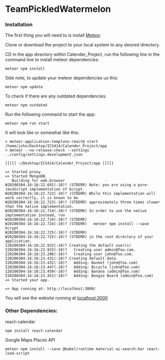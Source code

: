 # TeamPickledWatermelon

### Installation
The first thing you will need to is install <a href="https://www.meteor.com/install">Meteor</a>. 

Clone or download the project to your local system to any desired directory. 

CD in the app directory within Calender_Project, run the following line in the command line to install meteor dependencies:
```
meteor npm install
```
Side note, to update your meteor dependencies us this: 
```
meteor npm update
```
To check if there are any outdated dependencies: 
```
meteor npm outdated
```
Run the following command to start the app:
```
meteor npm run start
```
It will look like or somewhat like this:

```
> meteor-application-template-react@ start /home/john/Desktop/ICS414/Calender_Project/app
> meteor --no-release-check --settings ../config/settings.development.json

[[[[[ ~/Desktop/ICS414/Calender_Project/app ]]]]]                               

=> Started proxy.                             
=> Started MongoDB.                                                             
   Building for web.browser                  -                                  
W20200304-16:16:22.691(-10)? (STDERR) Note: you are using a pure-JavaScript implementation of bcrypt.
W20200304-16:16:22.723(-10)? (STDERR) While this implementation will work correctly, it is known to be
W20200304-16:16:22.723(-10)? (STDERR) approximately three times slower than the native implementation.
W20200304-16:16:22.724(-10)? (STDERR) In order to use the native implementation instead, run
W20200304-16:16:22.724(-10)? (STDERR) 
W20200304-16:16:22.724(-10)? (STDERR)   meteor npm install --save bcrypt
W20200304-16:16:22.725(-10)? (STDERR) 
W20200304-16:16:22.725(-10)? (STDERR) in the root directory of your application.
I20200304-16:16:22.932(-10)? Creating the default user(s)
I20200304-16:16:22.933(-10)?   Creating user admin@foo.com.
I20200304-16:16:23.206(-10)?   Creating user john@foo.com.
I20200304-16:16:23.431(-10)? Creating default data.
I20200304-16:16:23.432(-10)?   Adding: Basket (john@foo.com)
I20200304-16:16:23.447(-10)?   Adding: Bicycle (john@foo.com)
I20200304-16:16:23.450(-10)?   Adding: Banana (admin@foo.com)
I20200304-16:16:23.452(-10)?   Adding: Boogie Board (admin@foo.com)
=> Started your app.

=> App running at: http://localhost:3000/
```

You will see the website running at <a href="localhost:3000">localhost:3000</a> 

### Other Dependencies:

react-calendar
```
npm install react-calendar
```
Google Maps Places API
```
meteor npm install --save @babel/runtime material-ui-search-bar react-load-script
```


